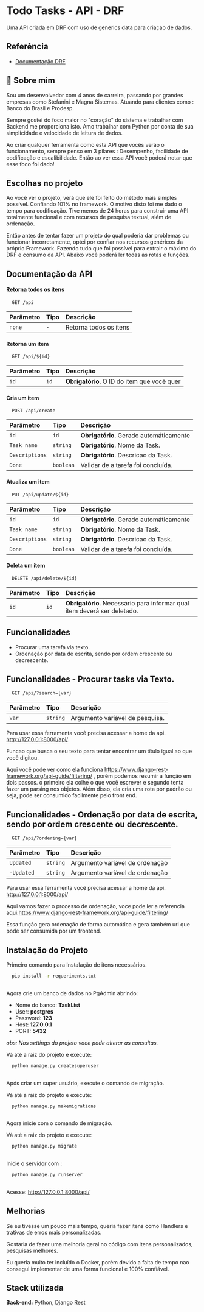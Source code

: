 # Todo Tasks - API - DRF

Uma API criada em DRF com uso de generics data para criaçao de dados.



## Referência

 - [Documentação DRF](https://www.django-rest-framework.org/)





## 🚀 Sobre mim

Sou um desenvolvedor com 4 anos de carreira, passando por grandes empresas como Stefanini e Magna Sistemas. Atuando para clientes como : Banco do Brasil e Prodesp.

Sempre gostei do foco maior no "coração" do sistema e trabalhar com Backend me proporciona isto. Amo trabalhar com Python por conta de sua simplicidade e velocidade de leitura de dados.

Ao criar qualquer ferramenta como esta API que vocês verão o funcionamento, sempre penso em 3 pilares : Desempenho, facilidade de codificação e escalibilidade.
Então ao ver essa API você poderá notar que esse foco foi dado!


## Escolhas no projeto

Ao você ver o projeto, verá que ele foi feito do método mais simples possível. Confiando 101% no framework. O motivo disto foi me dado o tempo para codificação. Tive menos de 24 horas para construir uma API totalmente funcional e com recursos de pesquisa textual, além de ordenação. 

Então antes de tentar fazer um projeto do qual poderia dar problemas ou funcionar incorretamente, optei por confiar nos recursos genéricos da próprio Framework. Fazendo tudo que foi possível para extrair o máximo do DRF e consumo da API. Abaixo você poderá ler todas as rotas e funções.


## Documentação da API

#### Retorna todos os itens

```http
  GET /api
```

| Parâmetro   | Tipo       | Descrição                           |
| :---------- | :--------- | :---------------------------------- |
| `none` | `-` | Retorna todos os itens |

#### Retorna um item

```http
  GET /api/${id}
```

| Parâmetro   | Tipo       | Descrição                                   |
| :---------- | :--------- | :------------------------------------------ |
| `id`      | `id` | **Obrigatório**. O ID do item que você quer |

#### Cria um item
```http
  POST /api/create
```

| Parâmetro   | Tipo       | Descrição                                   |
| :---------- | :--------- | :------------------------------------------ |
| `id`      | `id` | **Obrigatório**. Gerado automáticamente |
| `Task name`      | `string` | **Obrigatório**. Nome da Task. |
| `Descriptions`      | `string` | **Obrigatório**. Descricao da Task.|
| `Done`      | `boolean` | Validar de a tarefa foi concluída. |

#### Atualiza um item
```http
  PUT /api/update/${id}
```

| Parâmetro   | Tipo       | Descrição                                   |
| :---------- | :--------- | :------------------------------------------ |
| `id`      | `id` | **Obrigatório**. Gerado automáticamente |
| `Task name`      | `string` | **Obrigatório**. Nome da Task. |
| `Descriptions`      | `string` | **Obrigatório**. Descricao da Task.|
| `Done`      | `boolean` | Validar de a tarefa foi concluída. |

#### Deleta um item
```http
  DELETE /api/delete/${id}
```

| Parâmetro   | Tipo       | Descrição                                   |
| :---------- | :--------- | :------------------------------------------ |
| `id`      | `id` | **Obrigatório**. Necessário para informar qual item deverá ser deletado. |




## Funcionalidades

- Procurar uma tarefa via texto.
- Ordenação por data de escrita, sendo por ordem crescente ou decrescente.


## Funcionalidades - Procurar tasks via Texto.


```http
  GET /api/?search={var}
```

| Parâmetro   | Tipo       | Descrição                           |
| :---------- | :--------- | :---------------------------------- |
| `var` | `string` | Argumento variável de pesquisa. |

Para usar essa ferramenta você precisa acessar a home da api. http://127.0.0.1:8000/api/

Funcao que busca o seu texto para tentar encontrar um título igual ao que você digitou.

Aqui você pode ver como ela funciona https://www.django-rest-framework.org/api-guide/filtering/ , porém podemos resumir a função em dois passos. o primeiro ela colhe o que você escrever e segundo tenta fazer um parsing nos objetos. Além disso, ela cria uma rota por padrão ou seja, pode ser consumido facilmente pelo front end.

## Funcionalidades - Ordenação por data de escrita, sendo por ordem crescente ou decrescente.
```http
  GET /api/?ordering={var}
```

| Parâmetro   | Tipo       | Descrição                           |
| :---------- | :--------- | :---------------------------------- |
| `Updated` | `string` | Argumento variável de ordenação |
| `-Updated` | `string` | Argumento variável de ordenação |


Para usar essa ferramenta você precisa acessar a home da api. http://127.0.0.1:8000/api/

Aqui vamos fazer o processo de ordenação, voce pode ler a referencia aqui:https://www.django-rest-framework.org/api-guide/filtering/ 

Essa função gera ordenação de forma automática e gera também url que pode ser consumida por um frontend.


## Instalação do Projeto

Primeiro comando para Instalação de itens necessários.
```bash
  pip install -r requeriments.txt
  
```


Agora crie um banco de dados no PgAdmin abrindo: 
- Nome do banco: **TaskList**
- User: **postgres**
- Password: **123**
- Host: **127.0.0.1**
- PORT: **5432**

*obs: Nos settings do projeto voce pode alterar as consultas.*



Vá até a raiz do projeto e execute: 
```bash
  python manage.py createsuperuser
  
```

Após criar um super usuário, execute o comando de migração.

Vá até a raiz do projeto e execute: 
```bash
  python manage.py makemigrations
  
```
Agora inicie com o comando de migração.

Vá até a raiz do projeto e execute: 
```bash
  python manage.py migrate
  
```

Inicie o servidor com : 
```bash
  python manage.py runserver
  
```

Acesse: 
http://127.0.0.1:8000/api/
## Melhorias

Se eu tivesse um pouco mais tempo, queria fazer itens como Handlers e trativas de erros mais personalizadas. 

Gostaria de fazer uma melhoria geral no código com itens personalizados, pesquisas melhores.

Eu queria muito ter incluído o Docker, porém devido a falta de tempo nao consegui implementar de uma forma funcional e
100% confiável.


## Stack utilizada

**Back-end:** Python, Django Rest
